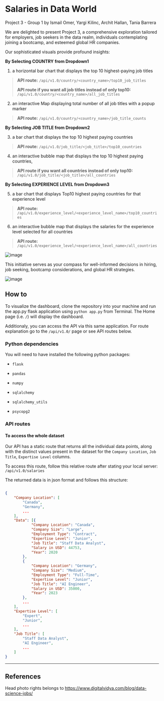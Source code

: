 # Salaries in Data World

Project 3 - Group 1 by Ismail Omer, Yargi Kilinc, Archit Hallan, Tania Barrera

We are delighted to present Project 3, a comprehensive exploration tailored for employers, job seekers in the data realm, individuals contemplating joining a bootcamp, and esteemed global HR companies.

Our sophisticated visuals provide profound insights:

**By Selecting COUNTRY from Dropdown1**

1.	a horizontal bar chart that displays the top 10 highest-paying job titles 

> **API route:** `/api/v1.0/country/<country_name>/top10_job_titles`
> 
> **API route if you want all job titles instead of only top10:** `/api/v1.0/country/<country_name>/all_job_titles`

2.	an interactive Map displaying total number of all job titles with a popup marker

> **API route:** `/api/v1.0/country/<country_name>/job_title_counts`

**By Selecting JOB TITLE from Dropdown2**

3.	a bar chart that displays the top 10 highest paying countries

> **API route:** `/api/v1.0/job_title/<job_title>/top10_countries`

4.	an interactive bubble map that displays the top 10 highest paying countries,

> **API route if you want all countries instead of only top10:** `/api/v1.0/job_title/<job_title>/all_countries`

**By Selecting EXPERIENCE LEVEL from Dropdown3**

5.	a bar chart that displays Top10 highest paying countries for that experience level 

> **API route:** `/api/v1.0/experience_level/<experience_level_name>/top10_countries`

6.	an interactive bubble map that displays the salaries for the experience level selected for all countries 

> **API route:** `/api/v1.0/experience_level/<experience_level_name>/all_countries`

![image](https://github.com/ismailo1/project3/assets/142269763/c0015b2a-1c6d-4eb8-948e-b20085f859a7)


This initiative serves as your compass for well-informed decisions in hiring, job seeking, bootcamp considerations, and global HR strategies.

![image](https://github.com/ismailo1/project3/assets/142269763/f32a5946-e8c9-4451-aab3-e94490ec2b0d)


## How to

To visualize the dashboard, clone the repository into your machine and run the app.py flask application using `python app.py` from Terminal. The Home page (i.e. `/`) will display the dashboard.

Additionaly, you can access the API via this same application. For route explanation go to the `/api/v1.0/` page or see API routes below.

### Python dependencies

You will need to have installed the following python packages:

- `flask`

- `pandas`

- `numpy`

- `sqlalchemy`

- `sqlalchemy_utils`

- `psycopg2`

### API routes

#### To access the whole dataset

Our API has a static route that returns all the individual data points, along with the distinct values present in the dataset for the `Company Location`, `Job Title`, `Expertise Level` columns.

To access this route, follow this relative route after stating your local server: `/api/v1.0/salaries`

The returned data is in json format and follows this structure:

```json

{
    "Company Location": [
        "Canada",
        "Germany",
        ...
    ],
    "Data": [{
            "Company Location": "Canada",
            "Company Size": "Large",
            "Employment Type": "Contract",
            "Expertise Level": "Junior",
            "Job Title": "Staff Data Analyst",
            "Salary in USD": 44753,
            "Year": 2020
        },
        {
            "Company Location": "Germany",
            "Company Size": "Medium",
            "Employment Type": "Full-Time",
            "Expertise Level": "Junior",
            "Job Title": "AI Engineer",
            "Salary in USD": 35000,
            "Year": 2023
        },
        ...
    ],
    "Expertise Level": [
        "Expert",
        "Junior",
        ...
    ],
    "Job Title": [
        "Staff Data Analyst",
        "AI Engineer",
        ...
    ]
}

```



---

## References

Head photo rights belongs to https://www.digitalvidya.com/blog/data-science-jobs/
